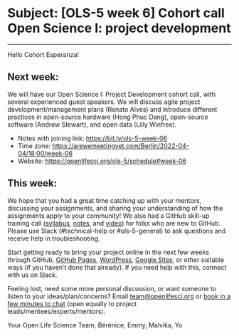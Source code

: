# Subject: [OLS-5 week 6] Cohort call Open Science I: project development

---------------
Hello Cohort Esperanza!

## Next week: 

We will have our Open Science I: Project Development cohort call, with several experienced guest speakers. We will discuss agile project development/management plans (Renato Alves) and introduce different practices in open-source hardware (Hong Phuc Dang), open-source software (Andrew Stewart), and open data (Lilly Winfree).

- Notes with joining link: https://bit.ly/ols-5-week-06 
- Time zone: https://arewemeetingyet.com/Berlin/2022-04-04/18:00/week-06 
- Website: https://openlifesci.org/ols-5/schedule#week-06 

## This week:

We hope that you had a great time catching up with your mentors, discussing your assignments, and sharing your understanding of how the assignments apply to your community!
We also had a GitHub skill-up training call ([syllabus](https://openlifesci.org/ols-5/schedule#week-05), [notes](https://bit.ly/ols-5-week-05), and [video](https://www.youtube.com/watch?v=90BOler9hqI)) for folks who are new to GitHub. Please use Slack (#technical-help or #ols-5-general) to ask questions and receive help in troubleshooting.

Start getting ready to bring your project online in the next few weeks through GitHub, [GitHub Pages](https://pages.github.com/), [WordPress](https://wordpress.com/), [Google Sites](https://sites.google.com/), or other suitable ways (if you haven’t done that already). If you need help with this, connect with us on Slack.

Feeling lost, need some more personal discussion, or want someone to listen to your ideas/plan/concerns? Email team@openlifesci.org or [book in a few minutes to chat](https://calendly.com/yo-yehudi/ols-chat-with-yo?month=2022-04) (open equally to project leads/mentees/experts/mentors). 

Your Open Life Science Team,
Bérénice, Emmy, Malvika, Yo
